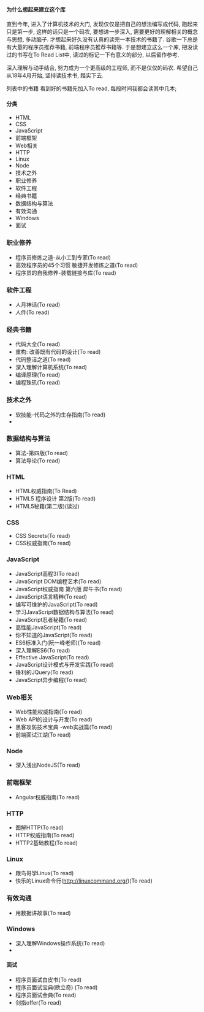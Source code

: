 #### 为什么想起来建立这个库

直到今年, 进入了计算机技术的大门, 发现仅仅是把自己的想法编写成代码, 跑起来只是第一步, 这样的话只是一个码农, 要想进一步深入, 需要更好的理解相关的概念与思想, 多动脑子. 才想起来好久没有认真的读完一本技术的书籍了. 谷歌一下总是有大量的程序员推荐书籍, 前端程序员推荐书籍等. 于是想建立这么一个库, 把没读过的书写在To Read List中, 读过的标记一下有意义的部分, 以后留作参考. 

深入理解与动手结合, 努力成为一个更高级的工程师, 而不是仅仅的码农. 希望自己从18年4月开始, 坚持读技术书, 踏实下去.

列表中的书籍 看到好的书籍先加入To read, 每段时间我都会读其中几本; 

#### 分类

- HTML
- CSS
- JavaScript
- 前端框架
- Web相关
- HTTP
- Linux
- Node
- 技术之外
- 职业修养
- 软件工程
- 经典书籍
- 数据结构与算法
- 有效沟通
- Windows 
- 面试

### 职业修养

- 程序员修炼之道-从小工到专家(To read)
- 高效程序员的45个习惯 敏捷开发修炼之道(To read)
- 程序员的自我修养-装载链接与库(To read)

### 软件工程

- 人月神话(To read)
- 人件(To read)

### 经典书籍

- 代码大全(To read)
- 重构: 改善既有代码的设计(To read)
- 代码整洁之道(To read)
- 深入理解计算机系统(To read)
- 编译原理(To read)
- 编程珠玑(To read)

### 技术之外

- 软技能-代码之外的生存指南(To read)
- ​

### 数据结构与算法

- 算法-第四版(To read)
- 算法导论(To read)

### HTML

- HTML权威指南(To Read)
- HTML5 程序设计 第2版(To read)
- HTML5秘籍(第二版)(读过) 

### CSS

- CSS Secrets(To read)
- CSS权威指南(To read)

### JavaScript

- JavaScript高程3(To read)
- JavaScript DOM编程艺术(To read)
- JavaScript权威指南 第六版 犀牛书(To read)
- JavaScript语言精粹(To read)
- 编写可维护的JavaScript(To read)
- 学习JavaScript数据结构与算法(To read)
- JavaScript忍者秘籍(To read)
- 高性能JavaScript(To read)
- 你不知道的JavaScript(To read)
- ES6标准入门(阮一峰老师)(To read)
- 深入理解ES6(To read)
- Effective JavaScript(To read)
- JavaScript设计模式与开发实践(To read)
- 锋利的JQuery(To read)
- JavaScript异步编程(To read)

### Web相关

- Web性能权威指南(To read)
- Web API的设计与开发(To read)
- 黑客攻防技术宝典 -web实战篇(To read)
- 前端面试江湖(To read)

### Node

- 深入浅出NodeJS(To read)

### 前端框架

- Angular权威指南(To read)

### HTTP

- 图解HTTP(To read)
- HTTP权威指南(To read)
- HTTP2基础教程(To read)

### Linux

- 跟鸟哥学Linux(To read)
- 快乐的Linux命令行(http://linuxcommand.org/)(To read)

### 有效沟通
- 用数据讲故事(To read)

### Windows

- 深入理解Windows操作系统(To read)
- ​

#### 面试

- 程序员面试白皮书(To read)
- 程序员面试宝典(欧立奇) (To read)
- 程序员面试金典(To read)
- 剑指offer(To read)

